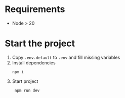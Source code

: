 # Requirements

- Node > 20

# Start the project

1. Copy `.env.default` to `.env` and fill missing variables
2. Install dependencies
    ```shell
   npm i
    ```
3. Start project
   ```shell
    npm run dev
    ```